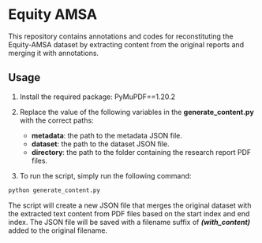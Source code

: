 # Equity AMSA
This repository contains annotations and codes for reconstituting the Equity-AMSA dataset by extracting content from the original reports and merging it with annotations.

## Usage
1. Install the required package: PyMuPDF==1.20.2

2. Replace the value of the following variables in the **generate_content.py** with the correct paths:
     - **metadata**: the path to the metadata JSON file.
     - **dataset**: the path to the dataset JSON file.
     - **directory**: the path to the folder containing the research report PDF files.

3. To run the script, simply run the following command:
```bash
python generate_content.py
```

The script will create a new JSON file that merges the original dataset with the extracted text content from PDF files based on the start index and end index. The JSON file will be saved with a filename suffix of ***(with_content)*** added to the original filename.
